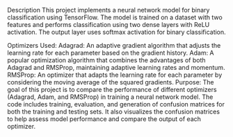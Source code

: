 Description
This project implements a neural network model for binary classification using TensorFlow. 
The model is trained on a dataset with two features and performs classification using two dense layers with ReLU activation. The output layer uses softmax activation for binary classification.

Optimizers Used:
Adagrad: An adaptive gradient algorithm that adjusts the learning rate for each parameter based on the gradient history.
Adam: A popular optimization algorithm that combines the advantages of both Adagrad and RMSProp, maintaining adaptive learning rates and momentum.
RMSProp: An optimizer that adapts the learning rate for each parameter by considering the moving average of the squared gradients.
Purpose:
The goal of this project is to compare the performance of different optimizers (Adagrad, Adam, and RMSProp) in training a neural network model. The code includes training, evaluation, and generation of confusion matrices for both the training and testing sets. It also visualizes the confusion matrices to help assess model performance and compare the output of each optimizer.
